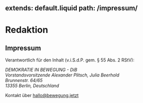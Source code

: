 extends: default.liquid
path: /impressum/
---

# Redaktion



## Impressum

Verantwortlich für den Inhalt (v.i.S.d.P. gem. § 55 Abs. 2 RStV):

<address>
DEMOKRATIE IN BEWEGUNG - DiB<br/>
Vorstandsvorsitzende Alexander Plitsch, Julia Beerhold<br/>
Brunnenstr. 64/65<br/>
13355 Berlin, Deutschland
</address>

Kontakt über <hallo@bewegung.jetzt>
